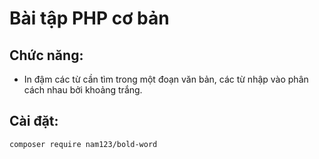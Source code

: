 # Bài tập PHP cơ bản

## Chức năng:
* In đậm các từ cần tìm trong một đoạn văn bản, các từ nhập vào phân cách nhau bởi khoảng trắng.

## Cài đặt:
```composer require nam123/bold-word```
